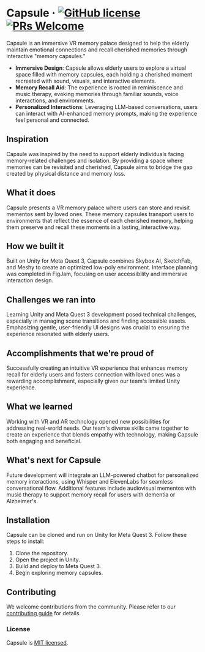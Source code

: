 # Capsule &middot; [![GitHub license](https://img.shields.io/badge/license-MIT-blue.svg)](https://github.com/matthewivlayscak/capsule/blob/main/LICENSE) [![PRs Welcome](https://img.shields.io/badge/PRs-welcome-brightgreen.svg)](https://github.com/matthewvilaysack/capsule/pulls)

Capsule is an immersive VR memory palace designed to help the elderly maintain emotional connections and recall cherished memories through interactive "memory capsules."

* **Immersive Design**: Capsule allows elderly users to explore a virtual space filled with memory capsules, each holding a cherished moment recreated with sound, visuals, and interactive elements.
* **Memory Recall Aid**: The experience is rooted in reminiscence and music therapy, evoking memories through familiar sounds, voice interactions, and environments.
* **Personalized Interactions**: Leveraging LLM-based conversations, users can interact with AI-enhanced memory prompts, making the experience feel personal and connected.

## Inspiration
Capsule was inspired by the need to support elderly individuals facing memory-related challenges and isolation. By providing a space where memories can be revisited and cherished, Capsule aims to bridge the gap created by physical distance and memory loss.

## What it does
Capsule presents a VR memory palace where users can store and revisit mementos sent by loved ones. These memory capsules transport users to environments that reflect the essence of each cherished memory, helping them preserve and recall these moments in a lasting, interactive way.

## How we built it
Built on Unity for Meta Quest 3, Capsule combines Skybox AI, SketchFab, and Meshy to create an optimized low-poly environment. Interface planning was completed in FigJam, focusing on user accessibility and immersive interaction design.

## Challenges we ran into
Learning Unity and Meta Quest 3 development posed technical challenges, especially in managing scene transitions and finding accessible assets. Emphasizing gentle, user-friendly UI designs was crucial to ensuring the experience resonated with elderly users.

## Accomplishments that we're proud of
Successfully creating an intuitive VR experience that enhances memory recall for elderly users and fosters connection with loved ones was a rewarding accomplishment, especially given our team's limited Unity experience.

## What we learned
Working with VR and AR technology opened new possibilities for addressing real-world needs. Our team's diverse skills came together to create an experience that blends empathy with technology, making Capsule both engaging and beneficial.

## What's next for Capsule
Future development will integrate an LLM-powered chatbot for personalized memory interactions, using Whisper and ElevenLabs for seamless conversational flow. Additional features include audiovisual mementos with music therapy to support memory recall for users with dementia or Alzheimer's.

## Installation

Capsule can be cloned and run on Unity for Meta Quest 3. Follow these steps to install:
1. Clone the repository.
2. Open the project in Unity.
3. Build and deploy to Meta Quest 3.
4. Begin exploring memory capsules.


## Contributing

We welcome contributions from the community. Please refer to our [contributing guide](https://github.com/username/capsule/blob/main/CONTRIBUTING.md) for details.

### License

Capsule is [MIT licensed](./LICENSE).

